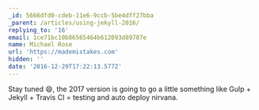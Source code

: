 ```yaml
---
_id: 5666dfd0-cdeb-11e6-9ccb-5be4dff27bba
_parent: /articles/using-jekyll-2016/
replying_to: '16'
email: 1ce71bc10b86565464b612093d89707e
name: Michael Rose
url: 'https://mademistakes.com'
hidden: ''
date: '2016-12-29T17:22:13.577Z'
---
```


Stay tuned :smile:, the 2017 version is going to go a little something like
Gulp + Jekyll + Travis CI = testing and auto deploy nirvana.
